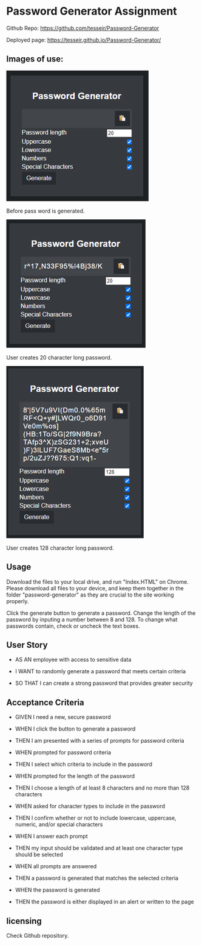 # Password Generator Assignment
Github Repo: https://github.com/tesseir/Password-Generator

Deployed page: https://tesseir.github.io/Password-Generator/

## Images of use:

 ![No password](https://raw.githubusercontent.com/tesseir/Password-Generator/main/Assets/readmeimages/pg1.PNG)

Before pass word is generated.

![20 character long password](https://raw.githubusercontent.com/tesseir/Password-Generator/main/Assets/readmeimages/pg2.PNG)

User creates 20 character long password.

![128 character long password](https://raw.githubusercontent.com/tesseir/Password-Generator/main/Assets/readmeimages/pg3.PNG)

User creates 128 character long password.

## Usage

Download the files to your local drive, and run "Index.HTML" on Chrome. Please download all files to your device, and keep them together in the folder "password-generator" as they are crucial to the site working properly. 

Click the generate button to generate a password. Change the length of the password by inputing a number between 8 and 128. To change what passwords contain, check or uncheck the text boxes.

## User Story

- AS AN employee with access to sensitive data

- I WANT to randomly generate a password that meets certain criteria

- SO THAT I can create a strong password that provides greater security

## Acceptance Criteria

- GIVEN I need a new, secure password

- WHEN I click the button to generate a password

- THEN I am presented with a series of prompts for password criteria

- WHEN prompted for password criteria

- THEN I select which criteria to include in the password

- WHEN prompted for the length of the password

- THEN I choose a length of at least 8 characters and no more than 128 characters

- WHEN asked for character types to include in the password

- THEN I confirm whether or not to include lowercase, uppercase, numeric, and/or special characters

- WHEN I answer each prompt

- THEN my input should be validated and at least one character type should be selected

- WHEN all prompts are answered

- THEN a password is generated that matches the selected criteria

- WHEN the password is generated

- THEN the password is either displayed in an alert or written to the page

## licensing

Check Github repository.
